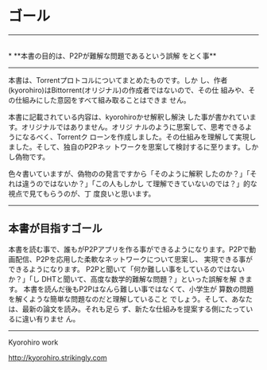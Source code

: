 # ゴール
<hr>
<br>
* **本書の目的は、P2Pが難解な問題であるという誤解
をとく事**

<br>
<hr>

本書は、Torrentプロトコルについてまとめたものです。しか
し、作者(kyorohiro)はBittorrent(オリジナル)の作成者ではないので、その仕
組みや、その仕組みにした意図をすべて組み取ることはできま
せん。

本書に記載されている内容は、kyorohiroかせ解釈し解決
した事が書かれています。オリジナルではありません。オリジ
ナルのように思案して、思考できるようになるべく、Torrentク
ローンを作成しました。その仕組みを理解して実現しました。そして、独自のP2Pネッ
トワークを思案して検討するに至ります。しかし偽物です。


色々書いていますが、偽物のの発言ですから「そのように解釈
したのか？」「それは違うのではないか？」「この人もしかし
て理解できていないのでは？」的な視点で見てもらうのが、丁
度良いと思います。

<hr style="page-break-before: always;">

## 本書が目指すゴール

本書を読む事で、誰もがP2Pアプリを作る事ができるようになります。P2Pで動
画配信、P2Pを応用した柔軟なネットワークについて思案し、
実現できる事ができるようになります。
P2Pと聞いて「何か難しい事をしているのではないか？」「し
DHTと聞いて、高度な数学的難解な問題？」といった誤解を解
きます。
本書を読んだ後もP2Pはなんら難しい事ではなくて、小学生が
算数の問題を解くような簡単な問題なのだと理解していること
でしょう。そして、あなたは、最新の論文を読み。それも足ら
ず、新たな仕組みを提案する側にたっているに違い有りませ
ん。


-------
Kyorohiro work

http://kyorohiro.strikingly.com
